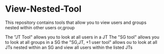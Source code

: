 # View-Nested-Tool
This repository contains tools that allow you to view users and groups nested within other users or,group

The "JT Tool" allows you to look at all users in a JT
The "SG tool" allows you to look at all groups in a SG
the "SG,JT, +1 user tool" allows ou to look at all JTs nested within an SG and view all users within the listed JTs

